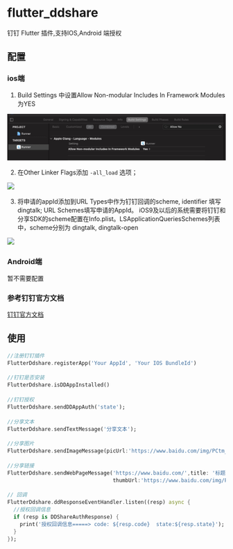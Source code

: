 # flutter_ddshare

钉钉 Flutter 插件,支持IOS,Android 端授权

## 配置
### ios端
1. Build Settings 中设置Allow Non-modular Includes In Framework Modules 为YES

![](instruction_1.jpg)

2. 在Other Linker Flags添加 `-all_load` 选项；

![](https://img.alicdn.com/tps/TB118c9KVXXXXcIaXXXXXXXXXXX-808-201.png#align=left&display=inline&height=186&originHeight=201&originWidth=808&status=done&width=746)

3. 将申请的appId添加到URL Types中作为钉钉回调的scheme, identifier 填写dingtalk; URL Schemes填写申请的AppId。 iOS9及以后的系统需要将钉钉和分享SDK的scheme配置在Info.plist。LSApplicationQueriesSchemes列表中，scheme分别为 dingtalk, dingtalk-open

![](https://img.alicdn.com/tps/TB1QyhdLXXXXXbZXVXXXXXXXXXX-973-709.png#align=left&display=inline&height=498&originHeight=709&originWidth=973&status=done&width=684)

### Android端
暂不需要配置

### 参考钉钉官方文档
[钉钉官方文档](https://ding-doc.dingtalk.com/doc#/native/oguxo2)

## 使用
```dart
//注册钉钉插件
FlutterDdshare.registerApp('Your AppId', 'Your IOS BundleId')

//钉钉是否安装
FlutterDdshare.isDDAppInstalled()

//钉钉授权
FlutterDdshare.sendDDAppAuth('state');

//分享文本
FlutterDdshare.sendTextMessage('分享文本');

//分享图片
FlutterDdshare.sendImageMessage(picUrl:'https://www.baidu.com/img/PCtm_d9c8750bed0b3c7d089fa7d55720d6cf.png');

//分享链接
FlutterDdshare.sendWebPageMessage('https://www.baidu.com/',title: '标题',content: '描述2333',
                                  thumbUrl:'https://www.baidu.com/img/PCtm_d9c8750bed0b3c7d089fa7d55720d6cf.png');

// 回调
FlutterDdshare.ddResponseEventHandler.listen((resp) async {
  //授权回调信息
  if (resp is DDShareAuthResponse) {
    print('授权回调信息=====> code: ${resp.code}  state:${resp.state}');
  }
});

```
